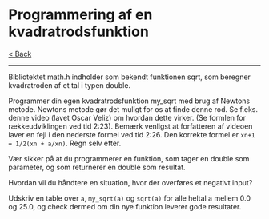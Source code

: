 # Programmering af en kvadratrodsfunktion

[< Back](../README.md)

---

Bibliotektet math.h indholder som bekendt funktionen sqrt, som beregner kvadratroden af et tal i typen double.

Programmer din egen kvadratrodsfunktion my_sqrt med brug af Newtons metode. Newtons metode gør det muligt for os at finde denne rod. Se f.eks. denne video (lavet Oscar Veliz) om hvordan dette virker. (Se formlen for rækkeudviklingen ved tid 2:23). Bemærk venligst at forfatteren af videoen laver en fejl i den nederste formel ved tid 2:26. Den korrekte formel er `xn+1 = 1/2(xn + a/xn)`. Regn selv efter.

Vær sikker på at du programmerer en funktion, som tager en double som parameter, og som returnerer en double som resultat.

Hvordan vil du håndtere en situation, hvor der overføres et negativt input?

Udskriv en table over `a`, `my_sqrt(a)` og `sqrt(a)` for alle heltal a mellem 0.0 og 25.0, og check dermed om din nye funktion leverer gode resultater.
